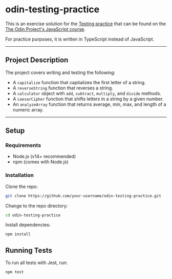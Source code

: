 # odin-testing-practice

This is an exercise solution for the
[Testing practice](https://www.theodinproject.com/lessons/node-path-javascript-testing-practice)
that can be found on the
[The Odin Project's JavaScript course](https://www.theodinproject.com/paths/full-stack-javascript/courses/javascript).

For practice purposes, it is written in TypeScript instead of JavaScript.

---

## Project Description

The project covers writing and testing the following:

- A `capitalize` function that capitalizes the first letter of a string.
- A `reverseString` function that reverses a string.
- A `calculator` object with `add`, `subtract`, `multiply`, and `divide`
  methods.
- A `caesarCipher` function that shifts letters in a string by a given number.
- An `analyzeArray` function that returns average, min, max, and length of a
  numeric array.

---

## Setup

### Requirements

- Node.js (v14+ recommended)
- npm (comes with Node.js)

### Installation

Clone the repo:

```bash
git clone https://github.com/your-username/odin-testing-practice.git
```

Change to the repo directory:

```bash
cd odin-testing-practice
```

Install dependencies:

```bash
npm install
```

## Running Tests

To run all tests with Jest, run:

```bash
npm test
```

